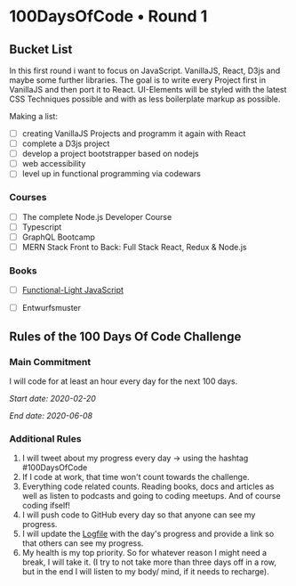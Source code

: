 # 100DaysOfCode &bull; Round 1


## Bucket List

In this first round i want to focus on JavaScript. VanillaJS, React, D3js and maybe some further libraries.
The goal is to write every Project first in VanillaJS and then port it to React.
UI-Elements will be styled with the latest CSS Techniques possible and with as less boilerplate markup as possible.

Making a list:

* [ ] creating VanillaJS Projects and programm it again with React
* [ ] complete a D3js project
* [ ] develop a project bootstrapper based on nodejs
* [ ] web accessibility
* [ ] level up in functional programming via codewars

### Courses

* [ ] The complete Node.js Developer Course
* [ ] Typescript
* [ ] GraphQL Bootcamp
* [ ] MERN Stack Front to Back: Full Stack React, Redux & Node.js

### Books

* [ ] [Functional-Light JavaScript](https://github.com/getify/Functional-Light-JS)
* [ ] Entwurfsmuster


## Rules of the 100 Days Of Code Challenge

### Main Commitment
I will code for at least an hour every day for the next 100 days.

_Start date: 2020-02-20_

_End date: 2020-06-08_

### Additional Rules

1. I will tweet about my progress every day -> using the hashtag #100DaysOfCode
2. If I code at work, that time won't count towards the challenge.
3. Everything code related counts. Reading books, docs and articles as well as listen to podcasts and going to coding meetups. And of course coding ifself!
4. I will push code to GitHub every day so that anyone can see my progress.
5. I will update the [Logfile](https://github.com/m4con/100DaysOfCode/blob/master/R1Log.md) with the day's progress and provide a link so that others can see my progress.
6. My health is my top priority. So for whatever reason I might need a break, I will take it. (I try to not take more than three days off in a row, but in the end I will listen to my body/ mind, if it needs to recharge). 

